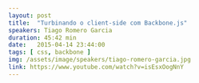 ```yaml
---
layout: post
title:  "Turbinando o client-side com Backbone.js"
speakers: Tiago Romero Garcia
duration: 45:42 min
date:   2015-04-14 23:44:00
tags: [ css, backbone ]
img: /assets/image/speakers/tiago-romero-garcia.jpg
link: https://www.youtube.com/watch?v=isEsxOogNnY
---
```

